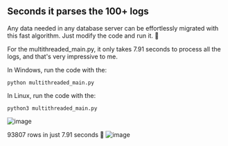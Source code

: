 ## Seconds it parses the 100+ logs

Any data needed in any database server can be effortlessly migrated with this fast algorithm. Just modify the code and run it. 🤩

For the multithreaded_main.py, it only takes 7.91 seconds to process all the logs, and that's very impressive to me.

In Windows, run the code with the:
```
python multithreaded_main.py
```

In Linux, run the code with the:
```
python3 multithreaded_main.py
```

![image](https://github.com/kiannaquines/Log-Parsing-Algorithm/assets/88887528/734e9e7b-48d0-476d-be02-501204ff2ca7)

93807 rows in just 7.91 seconds 🤩
![image](https://github.com/kiannaquines/Log-Parsing-Algorithm/assets/88887528/e3589a7a-a2c3-45aa-b796-fe0f70a22fcc)

